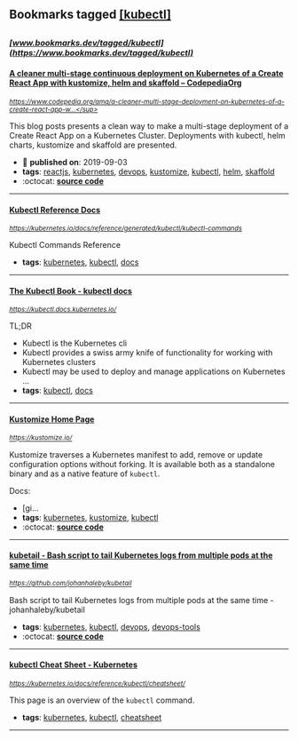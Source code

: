## Bookmarks tagged [[kubectl]](https://www.bookmarks.dev?q=[kubectl])

_<sup><sup>[www.bookmarks.dev/tagged/kubectl](https://www.bookmarks.dev/tagged/kubectl)</sup></sup>_
---
#### [A cleaner multi-stage continuous deployment on Kubernetes of a Create React App with kustomize, helm and skaffold – CodepediaOrg](https://www.codepedia.org/ama/a-cleaner-multi-stage-deployment-on-kubernetes-of-a-create-react-app-with-kustomize-helm-and-skaffold)
_<sup>https://www.codepedia.org/ama/a-cleaner-multi-stage-deployment-on-kubernetes-of-a-create-react-app-w...</sup>_

This blog posts presents a clean way to make a multi-stage deployment of a Create React App on a Kubernetes Cluster. Deployments with kubectl, helm charts, kustomize and skaffold are presented.
* :calendar: **published on**: 2019-09-03
* **tags**: [reactjs](../tagged/reactjs.md), [kubernetes](../tagged/kubernetes.md), [devops](../tagged/devops.md), [kustomize](../tagged/kustomize.md), [kubectl](../tagged/kubectl.md), [helm](../tagged/helm.md), [skaffold](../tagged/skaffold.md)
* :octocat: **[source code](https://github.com/CodepediaOrg/multi-stage-react-app-example)**
---
#### [Kubectl Reference Docs](https://kubernetes.io/docs/reference/generated/kubectl/kubectl-commands)
_<sup>https://kubernetes.io/docs/reference/generated/kubectl/kubectl-commands</sup>_

Kubectl Commands Reference
* **tags**: [kubernetes](../tagged/kubernetes.md), [kubectl](../tagged/kubectl.md), [docs](../tagged/docs.md)
---
#### [The Kubectl Book - kubectl docs](https://kubectl.docs.kubernetes.io/)
_<sup>https://kubectl.docs.kubernetes.io/</sup>_

TL;DR
* Kubectl is the Kubernetes cli
* Kubectl provides a swiss army knife of functionality for working with Kubernetes clusters
* Kubectl may be used to deploy and manage applications on Kubernetes
...
* **tags**: [kubectl](../tagged/kubectl.md), [docs](../tagged/docs.md)
---
#### [Kustomize Home Page](https://kustomize.io/)
_<sup>https://kustomize.io/</sup>_

Kustomize traverses a Kubernetes manifest to add, remove or update configuration options without forking. It is available both as a standalone binary and as a native feature of `kubectl`.

Docs:
* [gi...
* **tags**: [kubernetes](../tagged/kubernetes.md), [kustomize](../tagged/kustomize.md), [kubectl](../tagged/kubectl.md)
* :octocat: **[source code](https://github.com/kubernetes-sigs/kustomize/)**
---
#### [kubetail - Bash script to tail Kubernetes logs from multiple pods at the same time](https://github.com/johanhaleby/kubetail)
_<sup>https://github.com/johanhaleby/kubetail</sup>_

Bash script to tail Kubernetes logs from multiple pods at the same time - johanhaleby/kubetail
* **tags**: [kubernetes](../tagged/kubernetes.md), [kubectl](../tagged/kubectl.md), [devops](../tagged/devops.md), [devops-tools](../tagged/devops-tools.md)
* :octocat: **[source code](https://github.com/johanhaleby/kubetail)**
---
#### [kubectl Cheat Sheet - Kubernetes](https://kubernetes.io/docs/reference/kubectl/cheatsheet/)
_<sup>https://kubernetes.io/docs/reference/kubectl/cheatsheet/</sup>_

This page is an overview of the `kubectl` command.
* **tags**: [kubernetes](../tagged/kubernetes.md), [kubectl](../tagged/kubectl.md), [cheatsheet](../tagged/cheatsheet.md)
---
